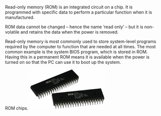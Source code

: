 Read-only memory (ROM) is an integrated circuit on a chip. It is programmed with specific data to perform a particular function when it is manufactured.

ROM data cannot be changed – hence the name ‘read only’ – but it is non-volatile and retains the data when the power is removed.

Read-only memory is most commonly used to store system-level programs required by the computer to function that are needed at all times. 
The most common example is the system BIOS program, which is stored in ROM. Having this in a permanent ROM means it is available when the power is turned on so that the PC can use it to boot up the system. 

ROM chips.
![](.guides/img/rom.png)

